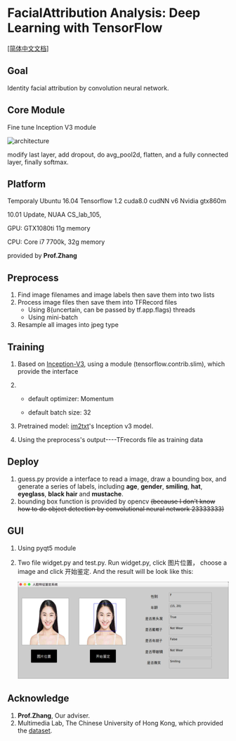 FacialAttribution Analysis:  Deep Learning with TensorFlow
============================================================

[[简体中文文档]](https://github.com/RebornHugo/FacialAttribution/blob/master/README-cn.md)

## Goal

Identity facial attribution by convolution neural network.

## Core Module
Fine tune Inception V3 module

![architecture](https://2.bp.blogspot.com/-9KD48z54MBs/V8cVz11fM0I/AAAAAAAABKM/sCC0vVEz_dMOsyb0D8AFwqkrrCavdlkSACLcB/s640/image02.png)

modify last layer, add dropout, do avg_pool2d, flatten, and a fully connected layer, finally softmax.

## Platform
Temporaly Ubuntu 16.04 Tensorflow 1.2 cuda8.0 cudNN v6 Nvidia gtx860m

10.01 Update, NUAA CS_lab_105, 

GPU: GTX1080ti 11g memory 

CPU: Core i7 7700k, 32g memory 

provided by **Prof.Zhang**

## Preprocess
1. Find image filenames and image labels then save them into two lists 
2. Process image files then save them into TFRecord files
   * Using 8(uncertain, can be passed by tf.app.flags) threads
   * Using mini-batch
3. Resample all images into jpeg type

## Training
1. Based on [Inception-V3](https://arxiv.org/abs/1512.00567), using a module (tensorflow.contrib.slim), which provide the interface

2. ​

   * default optimizer: Momentum


   * default batch size: 32

3. Pretrained model: [im2txt](https://github.com/tensorflow/models/tree/master/research/im2txt#download-the-inception-v3-checkpoint)'s Inception v3 model.

4. Using the preprocess's output----TFrecords file as training data

## Deploy

1. guess.py provide a interface to read a image, draw a bounding box, and generate a series of labels, including **age**, **gender**, **smiling**, **hat**, **eyeglass**, **black hair** and **mustache**.
2. bounding box function is provided by opencv   ~~(because I don't know how to do object detection by convolutional neural network 23333333)~~ 

## GUI

1. Using pyqt5 module

2. Two file widget.py and test.py.  Run widget.py, click 图片位置， choose a image and click 开始鉴定. And the result will be look like this: 

   ![demo1](./demo/demo1.png)





## Acknowledge

1. **Prof.Zhang**, Our adviser. 
2. Multimedia Lab, The Chinese University of Hong Kong, which provided the [dataset](http://personal.ie.cuhk.edu.hk/~lz013/projects/CelebA.html).
